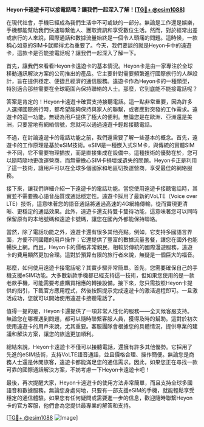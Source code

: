 **Heyon卡遠遊卡可以接電話嗎？讓我們一起深入了解！[[TG💪+ @esim1088](https://t.me/s/esim1088)]**

在現代社會，手機已經成為我們生活中不可或缺的一部分。無論是工作還是娛樂，手機都能幫助我們快速聯繫他人、獲取資訊和享受數位生活。然而，對於經常出差或旅行的人來說，國際通話和數據流量始終是一個令人頭痛的問題。這時候，一款稱心如意的SIM卡就顯得尤為重要了。今天，我們要談的就是Heyon卡中的遠遊卡，這款卡是否能接電話呢？讓我們一起深入了解一下。

首先，讓我們來看看Heyon卡遠遊卡的基本情況。Heyon卡是由一家專注於全球移動通訊解決方案的公司推出的產品。它主要針對需要頻繁進行國際旅行的人群設計，旨在提供穩定、便捷且經濟的通信服務。遠遊卡作為Heyon卡的一種類型，特別適合那些需要在全球範圍內保持聯絡的人士。那麼，它到底能不能接電話呢？

答案是肯定的！Heyon卡遠遊卡確實支持接聽電話。這一點非常重要，因為許多人選擇國際旅行時，都希望能夠保持與家人的聯繫，或者應對突發的工作需求。遠遊卡的這一功能，無疑為用戶提供了極大的便利。無論您是在歐洲、亞洲還是美洲，只要當地有網絡信號，您就可以通過遠遊卡輕鬆接聽電話。

不過，在討論遠遊卡的電話功能之前，我們還需要了解一些基本的概念。首先，遠遊卡的工作原理是基於eSIM技術。eSIM是一種嵌入式SIM卡，與傳統的實體SIM卡不同，它不需要物理插拔，而是直接集成在設備中。這種技術的優勢在於，您可以隨時隨地更改運營商，而無需擔心SIM卡損壞或遺失的問題。Heyon卡正是利用了這一技術，讓用戶可以在全球多個國家和地區切換運營商，享受最佳的網絡服務。

接下來，讓我們詳細介紹一下遠遊卡的電話功能。當您使用遠遊卡接聽電話時，其實並不需要擔心語音品質或通話穩定性。遠遊卡採用了最新的VoLTE（Voice over LTE）技術，這意味著您的語音通話將通過高速的4G網絡傳輸，從而實現更清晰、更穩定的通話效果。此外，遠遊卡還支持雙卡雙待功能，這意味著您可以同時保留原有的本地號碼和遠遊卡號碼，讓您在國內外都能保持聯絡。

當然，除了電話功能之外，遠遊卡還有很多其他亮點。例如，它支持多國語言界面，方便不同國籍的用戶操作；它還提供了豐富的數據流量套餐，讓您在國外也能暢快上網。而且，Heyon卡的價格非常親民，相較於傳統的國際漫遊服務，遠遊卡的費用顯然更加合理。這對於預算有限的旅行者來說，無疑是一個巨大的福音。

那麼，如何使用遠遊卡接電話呢？其實步驟非常簡單。首先，您需要確保自己的手機支援eSIM功能。大多數新款手機都已經支持這一技術，但如果您使用的是一款老款手機，可能需要考慮購買相應的轉接設備。接下來，您只需按照Heyon卡提供的指引，下載官方應用程式，然後按照提示完成遠遊卡的激活過程即可。一旦激活成功，您就可以開始使用遠遊卡接聽電話了。

值得一提的是，Heyon卡還提供了一項非常人性化的服務——全天候客服支持。無論您在哪裡遇到問題，都可以隨時聯繫客服人員，獲得及時的幫助。這對於初次使用遠遊卡的用戶來說，尤其重要。客服團隊會根據您的具體情況，提供專業的建議和解決方案，讓您的旅途更加順利。

總結來說，Heyon卡遠遊卡不僅可以接聽電話，還擁有許多其他優勢。它採用了先進的eSIM技術，支持VoLTE語音通話，並且價格合理、操作簡便。無論您是商務人士還是休閒旅客，遠遊卡都能滿足您的通信需求。因此，如果您正在尋找一款可靠的國際通話解決方案，不妨考慮一下Heyon卡遠遊卡吧！

最後，再次提醒大家，Heyon卡遠遊卡的使用方法非常簡單，而且支持全球多國語音和數據服務。無論您身處何地，只要有一部支援eSIM的手機，就能輕鬆享受穩定的通信體驗。如果您有任何疑問或需要進一步的信息，歡迎隨時聯繫Heyon卡的官方客服，他們會為您提供最專業的解答和支持。

[[TG💪+ @esim1088](https://t.me/s/esim1088) ![Image](https://i.postimg.cc/4NQfJmqS/Snipaste-2025-05-13-00-14-12.png)]